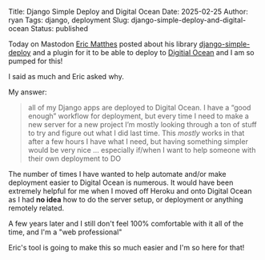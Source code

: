 Title: Django Simple Deploy and Digital Ocean
Date: 2025-02-25
Author: ryan
Tags: django, deployment
Slug: django-simple-deploy-and-digital-ocean
Status: published

Today on Mastodon [Eric Matthes](https://fosstodon.org/@ehmatthes) posted about his library [django-simple-deploy](https://github.com/django-simple-deploy/django-simple-deploy) and a plugin for it to be able to deploy to [Digitial Ocean](https://www.digitalocean.com/) and I am so pumped for this!

I said as much and Eric asked why.

My answer:

> all of my Django apps are deployed to Digital Ocean. I have a “good enough” workflow for deployment, but every time I need to make a new server for a new project I’m mostly looking through a ton of stuff to try and figure out what I did last time. This *mostly* works in that after a few hours I have what I need, but having something simpler would be very nice … especially if/when I want to help someone with their own deployment to DO

The number of times I have wanted to help automate and/or make deployment easier to Digital Ocean is numerous. It would have been extremely helpful for me when I moved off Heroku and onto Digital Ocean as I had **no idea** how to do the server setup, or deployment or anything remotely related.

A few years later and I still don't feel 100% comfortable with it all of the time, and I'm a "web professional"

Eric's tool is going to make this so much easier and I'm so here for that!
